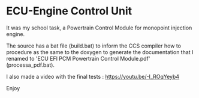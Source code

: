 # ECU-Engine Control Unit

It was my school task, a Powertrain Control Module for monopoint injection engine.

The source has a bat file (build.bat) to inform the CCS compiler how to procedure as the same to the doxygen to generate the documentation that I renamed to 'ECU EFI PCM Powertrain Control Module.pdf' (processa_pdf.bat).

I also made a video with the final tests : 
https://youtu.be/-I_ROqYeyb4

Enjoy
